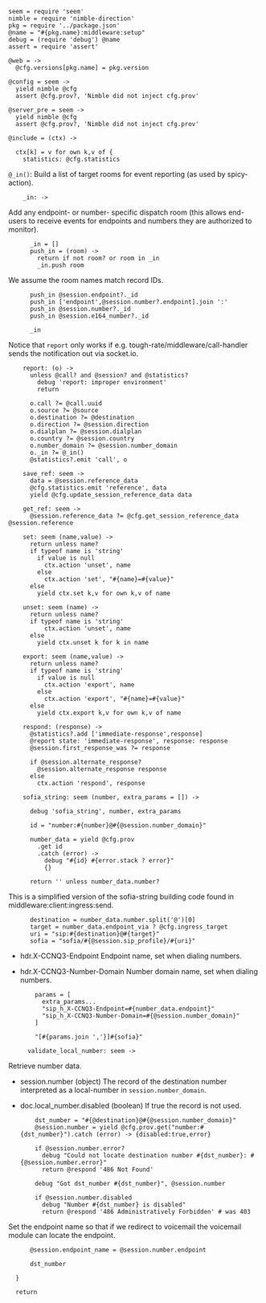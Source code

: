     seem = require 'seem'
    nimble = require 'nimble-direction'
    pkg = require '../package.json'
    @name = "#{pkg.name}:middleware:setup"
    debug = (require 'debug') @name
    assert = require 'assert'

    @web = ->
      @cfg.versions[pkg.name] = pkg.version

    @config = seem ->
      yield nimble @cfg
      assert @cfg.prov?, 'Nimble did not inject cfg.prov'

    @server_pre = seem ->
      yield nimble @cfg
      assert @cfg.prov?, 'Nimble did not inject cfg.prov'

    @include = (ctx) ->

      ctx[k] = v for own k,v of {
        statistics: @cfg.statistics

`@_in()`: Build a list of target rooms for event reporting (as used by spicy-action).

        _in: ->

Add any endpoint- or number- specific dispatch room (this allows end-users to receive events for endpoints and numbers they are authorized to monitor).

          _in = []
          push_in = (room) ->
            return if not room? or room in _in
            _in.push room

We assume the room names match record IDs.

          push_in @session.endpoint?._id
          push_in ['endpoint',@session.number?.endpoint].join ':'
          push_in @session.number?._id
          push_in @session.e164_number?._id

          _in

Notice that `report` only works if e.g. tough-rate/middleware/call-handler sends the notification out via socket.io.

        report: (o) ->
          unless @call? and @session? and @statistics?
            debug 'report: improper environment'
            return

          o.call ?= @call.uuid
          o.source ?= @source
          o.destination ?= @destination
          o.direction ?= @session.direction
          o.dialplan ?= @session.dialplan
          o.country ?= @session.country
          o.number_domain ?= @session.number_domain
          o._in ?= @_in()
          @statistics?.emit 'call', o

        save_ref: seem ->
          data = @session.reference_data
          @cfg.statistics.emit 'reference', data
          yield @cfg.update_session_reference_data data

        get_ref: seem ->
          @session.reference_data ?= @cfg.get_session_reference_data @session.reference

        set: seem (name,value) ->
          return unless name?
          if typeof name is 'string'
            if value is null
              ctx.action 'unset', name
            else
              ctx.action 'set', "#{name}=#{value}"
          else
            yield ctx.set k,v for own k,v of name

        unset: seem (name) ->
          return unless name?
          if typeof name is 'string'
              ctx.action 'unset', name
          else
            yield ctx.unset k for k in name

        export: seem (name,value) ->
          return unless name?
          if typeof name is 'string'
            if value is null
              ctx.action 'export', name
            else
              ctx.action 'export', "#{name}=#{value}"
          else
            yield ctx.export k,v for own k,v of name

        respond: (response) ->
          @statistics?.add ['immediate-response',response]
          @report state: 'immediate-response', response: response
          @session.first_response_was ?= response

          if @session.alternate_response?
            @session.alternate_response response
          else
            ctx.action 'respond', response

        sofia_string: seem (number, extra_params = []) ->

          debug 'sofia_string', number, extra_params

          id = "number:#{number}@#{@session.number_domain}"

          number_data = yield @cfg.prov
            .get id
            .catch (error) ->
              debug "#{id} #{error.stack ? error}"
              {}

          return '' unless number_data.number?

This is a simplified version of the sofia-string building code found in middleware:client:ingress:send.

          destination = number_data.number.split('@')[0]
          target = number_data.endpoint_via ? @cfg.ingress_target
          uri = "sip:#{destination}@#{target}"
          sofia = "sofia/#{@session.sip_profile}/#{uri}"

* hdr.X-CCNQ3-Endpoint Endpoint name, set when dialing numbers.
* hdr.X-CCNQ3-Number-Domain Number domain name, set when dialing numbers.

          params = [
            extra_params...
            "sip_h_X-CCNQ3-Endpoint=#{number_data.endpoint}"
            "sip_h_X-CCNQ3-Number-Domain=#{@session.number_domain}"
          ]

          "[#{params.join ','}]#{sofia}"

        validate_local_number: seem ->

Retrieve number data.

* session.number (object) The record of the destination number interpreted as a local-number in `session.number_domain`.
* doc.local_number.disabled (boolean) If true the record is not used.

          dst_number = "#{@destination}@#{@session.number_domain}"
          @session.number = yield @cfg.prov.get("number:#{dst_number}").catch (error) -> {disabled:true,error}

          if @session.number.error?
            debug "Could not locate destination number #{dst_number}: #{@session.number.error}"
            return @respond '486 Not Found'

          debug "Got dst_number #{dst_number}", @session.number

          if @session.number.disabled
            debug "Number #{dst_number} is disabled"
            return @respond '486 Administratively Forbidden' # was 403

Set the endpoint name so that if we redirect to voicemail the voicemail module can locate the endpoint.

          @session.endpoint_name = @session.number.endpoint

          dst_number

      }

      return
